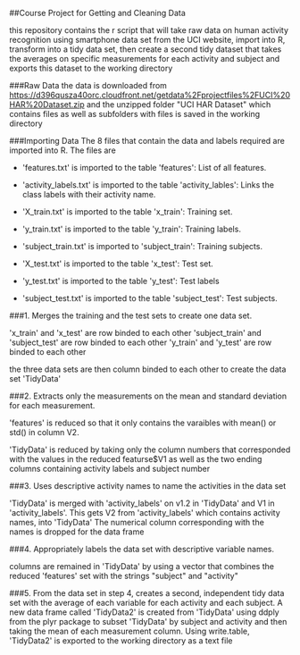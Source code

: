 ##Course Project for Getting and Cleaning Data

this repository contains the r script that will take raw data on human activity recognition using smartphone data set from the UCI website, import into R, transform into a tidy data set,  then create a second tidy dataset that takes the averages on specific measurements for each activity and subject and exports this dataset to the working directory

###Raw Data
the data is downloaded from https://d396qusza40orc.cloudfront.net/getdata%2Fprojectfiles%2FUCI%20HAR%20Dataset.zip  and the unzipped folder "UCI HAR Dataset" which contains files as well as subfolders with files is saved in the working directory

###Importing Data
The 8 files that contain the data and labels required are imported into R.  The files are


- 'features.txt' is imported to the table 'features': List of all features.

- 'activity_labels.txt' is imported to the table 'activity_lables': Links the class labels with their activity name.

- 'X_train.txt' is imported to the table 'x_train': Training set.

- 'y_train.txt' is imported to the table 'y_train': Training labels.

- 'subject_train.txt' is imported to 'subject_train': Training subjects.

- 'X_test.txt' is imported to the table 'x_test': Test set.

- 'y_test.txt' is imported to the table 'y_test': Test labels

- 'subject_test.txt' is imported to the table 'subject_test': Test subjects.



###1.  Merges the training and the test sets to create one data set.

'x_train' and 'x_test' are row binded to each other
'subject_train' and 'subject_test' are row binded to each other
'y_train' and 'y_test' are row binded to each other

the three data sets are then column binded to each other to create the data set 'TidyData'


###2.  Extracts only the measurements on the mean and standard deviation for each measurement.

'features' is reduced so that it only contains the varaibles with mean() or std() in column V2.

'TidyData' is reduced by taking only the column numbers that corresponded with the values in the reduced featurse$V1 as well as the two ending columns containing activity labels and subject number


###3.  Uses descriptive activity names to name the activities in the data set

'TidyData' is merged with 'activity_labels' on v1.2 in 'TidyData' and V1 in 'activity_labels'.  This gets V2 from 'activity_labels' which contains activity names, into 'TidyData'
The numerical column corresponding with the names is dropped for the data frame


###4.  Appropriately labels the data set with descriptive variable names. 

columns are remained in 'TidyData' by using a vector that combines the reduced 'features' set with the strings "subject" and "activity"

###5. From the data set in step 4, creates a second, independent tidy data set with the average of each variable for each activity and each subject.
A new data frame called 'TidyData2' is created from 'TidyData' using ddply from the plyr package to subset 'TidyData' by subject and activity and then taking the mean of each measurement column.
Using write.table, 'TidyData2' is exported to the working directory as a text file
